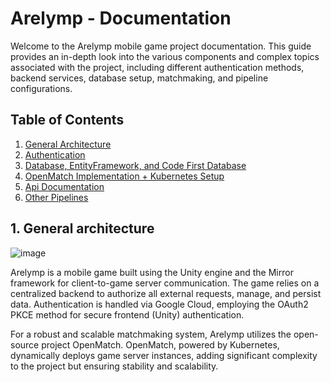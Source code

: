 # Arelymp - Documentation

Welcome to the Arelymp mobile game project documentation. This guide provides an in-depth look into the various components and complex topics associated with the project, including different authentication methods, backend services, database setup, matchmaking, and pipeline configurations.

## Table of Contents

<ol>
<li> <a href="#1-general-architecture"> General Architecture</li>
<li><a href="./Docs/Authentication.md">Authentication</a> </li>
<li><a href="./Docs/Database.md">Database, EntityFramework, and Code First Database</a> </li>
<li> <a href="./Docs/Matchmaker.md">OpenMatch Implementation + Kubernetes Setup</a> </li>
<li> <a href="https://arelymp.com/swagger">Api Documentation</a></li>
<li><a href="./Docs/Pipelines.md"> Other Pipelines</a> </li>
</ol>

## 1. General architecture

![image](./Docs/GameArchitecture.png)

Arelymp is a mobile game built using the Unity engine and the Mirror framework for client-to-game server communication. The game relies on a centralized backend to authorize all external requests, manage, and persist data. Authentication is handled via Google Cloud, employing the OAuth2 PKCE method for secure frontend (Unity) authentication.

For a robust and scalable matchmaking system, Arelymp utilizes the open-source project OpenMatch. OpenMatch, powered by Kubernetes, dynamically deploys game server instances, adding significant complexity to the project but ensuring stability and scalability.

